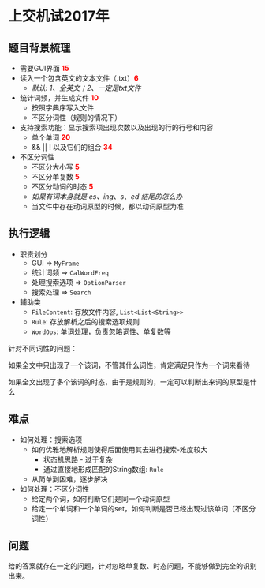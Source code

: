 # 上交机试2017年

## 题目背景梳理

- 需要GUI界面 <font color='red'>**15**</font>
- 读入一个包含英文的文本文件（.txt）<font color='red'>**6**</font>
  - _默认: 1、全英文；2、一定是txt文件_
- 统计词频，并生成文件 <font color='red'>**10**</font>
  - 按照字典序写入文件
  - 不区分词性（规则的情况下）
- 支持搜索功能：显示搜索项出现次数以及出现的行的行号和内容
  - 单个单词 <font color='red'>**20**</font>
  - && || ! 以及它们的组合 <font color='red'>**34**</font>
- 不区分词性
  - 不区分大小写 <font color='red'>**5**</font>
  - 不区分单复数 <font color='red'>**5**</font>
  - 不区分动词的时态 <font color='red'>**5**</font>
  - _如果有词本身就是 es、ing、s、ed 结尾的怎么办_
  - 当文件中存在动词原型的时候，都以动词原型为准

## 执行逻辑

- 职责划分
  - GUI => `MyFrame`
  - 统计词频 => `CalWordFreq`
  - 处理搜索选项 => `OptionParser`
  - 搜索处理 => `Search`
- 辅助类
  - `FileContent`: 存放文件内容, `List<List<String>>`
  - `Rule`: 存放解析之后的搜索选项规则
  - `WordOps`: 单词处理，负责忽略词性、单复数等

针对不同词性的问题：

如果全文中只出现了一个该词，不管其什么词性，肯定满足只作为一个词来看待

如果全文出现了多个该词的时态，由于是规则的，一定可以判断出来词的原型是什么

## 难点
- 如何处理：搜索选项
  - 如何优雅地解析规则使得后面使用其去进行搜索-难度较大
    - 状态机思路 - 过于复杂
    - 通过直接地形成匹配的String数组: `Rule`
  - 从简单到困难，逐步解决
- 如何处理：不区分词性
  - 给定两个词，如何判断它们是同一个动词原型
  - 给定一个单词和一个单词的set，如何判断是否已经出现过该单词（不区分词性）

## 问题

给的答案就存在一定的问题，针对忽略单复数、时态问题，不能够做到完全的识别出来。
